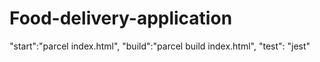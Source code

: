 # Food-delivery-application

 "start":"parcel index.html",
    "build":"parcel build index.html",
    "test": "jest"
